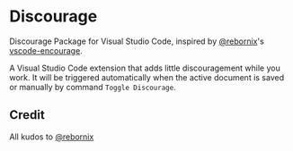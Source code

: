 # Discourage

Discourage Package for Visual Studio Code, inspired by [@rebornix](https://github.com/rebornix)'s [vscode-encourage](https://github.com/rebornix/vscode-encourage).

A Visual Studio Code extension that adds little discouragement while you work. It will be triggered automatically when the active document is saved or manually by command `Toggle Discourage`.

## Credit

All kudos to [@rebornix](https://github.com/rebornix)
